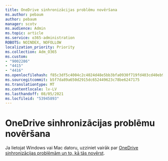 ```yaml
---
title: OneDrive sinhronizācijas problēmu novēršana
ms.author: pebaum
author: pebaum
manager: scotv
ms.audience: Admin
ms.topic: article
ms.service: o365-administration
ROBOTS: NOINDEX, NOFOLLOW
localization_priority: Priority
ms.collection: Adm_O365
ms.custom:
- "9002286"
- "4415"
- "4416"
ms.openlocfilehash: f85c3df5c4004c2c4024d48e5bb3bfa0930f719fd403cd40eb9b09a13ca0d208
ms.sourcegitcommit: b5f7da89a650d2915dc652449623c78be6247175
ms.translationtype: MT
ms.contentlocale: lv-LV
ms.lasthandoff: 08/05/2021
ms.locfileid: "53945893"
---
```

# <a name="fix-onedrive-sync-issues"></a>OneDrive sinhronizācijas problēmu novēršana

Ja lietojat Windows vai Mac datoru, uzziniet vairāk par [OneDrive sinhronizācijas problēmām un to, kā tās novērst](https://support.office.com/article/fix-onedrive-sync-problems-0899b115-05f7-45ec-95b2-e4cc8c4670b2).
